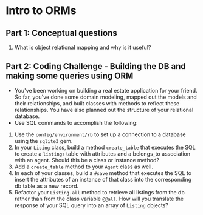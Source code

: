 # Intro to ORMs

## Part 1: Conceptual questions
1. What is object relational mapping and why is it useful?

## Part 2: Coding Challenge - Building the DB and making some queries using ORM
* You've been working on building a real estate application for your friend. So far, you've done some domain modeling, mapped out the models and their relationships, and built classes with methods to reflect these relationships. You have also planned out the structure of your relational database. 
* Use SQL commands to accomplish the following:
1. Use the `config/environment/rb` to set up a connection to a database using the `sqlite3` gem.
2. In your `Lising` class, build a method `create_table` that executes the SQL to create a `listings` table with attributes and a belongs_to association with an agent. Should this be a class or instance method?
3. Add a `create_table` method to your `Agent` class as well.
4. In each of your classes, build a `#save` method that executes the SQL to insert the attributes of an instance of that class into the corresponding db table as a new record.
5. Refactor your `Listing.all` method to retrieve all listings from the db rather than from the class variable `@@all`. How will you translate the response of your SQL query into an array of `Listing` objects?